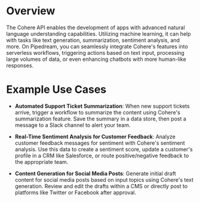 # Overview

The Cohere API enables the development of apps with advanced natural language understanding capabilities. Utilizing machine learning, it can help with tasks like text generation, summarization, sentiment analysis, and more. On Pipedream, you can seamlessly integrate Cohere's features into serverless workflows, triggering actions based on text input, processing large volumes of data, or even enhancing chatbots with more human-like responses.

# Example Use Cases

- **Automated Support Ticket Summarization**: When new support tickets arrive, trigger a workflow to summarize the content using Cohere's summarization feature. Save the summary in a data store, then post a message to a Slack channel to alert your team.

- **Real-Time Sentiment Analysis for Customer Feedback**: Analyze customer feedback messages for sentiment with Cohere's sentiment analysis. Use this data to create a sentiment score, update a customer's profile in a CRM like Salesforce, or route positive/negative feedback to the appropriate team.

- **Content Generation for Social Media Posts**: Generate initial draft content for social media posts based on input topics using Cohere's text generation. Review and edit the drafts within a CMS or directly post to platforms like Twitter or Facebook after approval.
